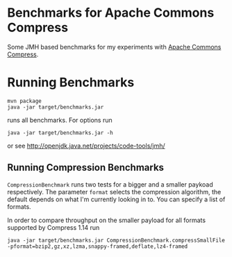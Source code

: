 # Benchmarks for Apache Commons Compress

Some JMH based benchmarks for my experiments
with [Apache Commons Compress](https://commons.apache.org/compress).

# Running Benchmarks

```
mvn package
java -jar target/benchmarks.jar
```

runs all benchmarks. For options run

```
java -jar target/benchmarks.jar -h
```

or see http://openjdk.java.net/projects/code-tools/jmh/

## Running Compression Benchmarks

`CompressionBenchmark` runs two tests for a bigger and a smaller
paykoad respectively. The parameter `format` selects the compression
algorithm, the default depends on what I'm currently looking in
to. You can specify a list of formats.

In order to compare throughput on the smaller payload for all formats
supported by Compress 1.14 run

```
java -jar target/benchmarks.jar CompressionBenchmark.compressSmallFile -pformat=bzip2,gz,xz,lzma,snappy-framed,deflate,lz4-framed
```
